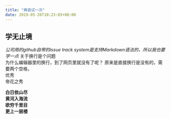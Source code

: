 ```yaml
---
title: "再尝试一次"
date: 2019-05-26T10:23:03+08:00
---
```


## 学无止境
*公司用的github自带的issue track system是支持Markdown语法的，所以我也要学一点*
关于换行是个问题  
为什么编辑器里的换行，到了网页里就没有了呢？
原来是直接换行是没有的，需要两个空格，  
优秀  
帝花之秀  

**白日依山尽**  
**黄河入海流**  
**欲穷千里目**  
**更上一层楼**